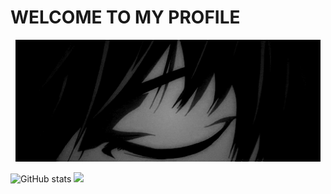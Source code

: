 # WELCOME TO MY PROFILE

<p align="center">
	<a href="https://github.com/ThevenRexOff">
		<img src="1.gif" height='195' weight='130' alt="ThevenRex">
	</a>
</p>

![GitHub stats](https://github-readme-stats.vercel.app/api?username=ThevenRexOff&show_icons=true&theme=dark)
<img src="https://cdn.jsdelivr.net/gh/devicons/devicon/icons/html5/html5-original.svg" />
